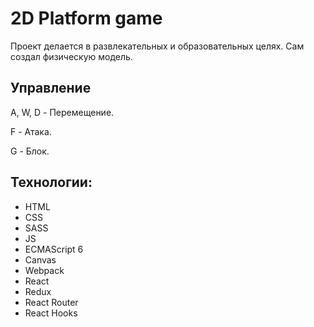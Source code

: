 # 2D Platform game
Проект делается  в развлекательных и образовательных целях. Сам создал физическую модель.

## Управление
A, W, D - Перемещение.

F - Атака.

G - Блок.

## Технологии:
* HTML
* CSS
* SASS
* JS
* ECMAScript 6
* Canvas
* Webpack
* React
* Redux
* React Router
* React Hooks

<!-- Demo: [2D Platform game](https://smillepack.github.io/2d_Game/dist/) -->
